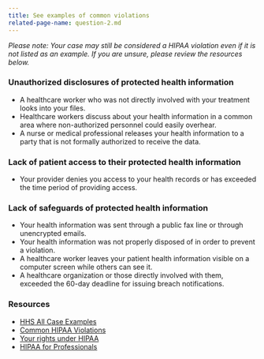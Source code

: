 ```yaml
---
title: See examples of common violations
related-page-name: question-2.md
---
```


*Please note: Your case may still be considered a HIPAA violation even if it is not listed as an example. If you are unsure, please review the resources below.*

### Unauthorized disclosures of protected health information

- A healthcare worker who was not directly involved with your treatment looks into your files.
- Healthcare workers discuss about your health information in a common area where non-authorized personnel could easily overhear.
- A nurse or medical professional releases your health information to a party that is not formally authorized to receive the data.

### Lack of patient access to their protected health information

- Your provider denies you access to your health records or has exceeded the time period of providing access.

### Lack of safeguards of protected health information

- Your health information was sent through a public fax line or through unencrypted emails.
- Your health information was not properly disposed of in order to prevent a violation.
- A healthcare worker leaves your patient health information visible on a computer screen while others can see it.
- A healthcare organization or those directly involved with them, exceeded the 60-day deadline for issuing breach notifications.

### Resources

- [HHS All Case Examples](https://www.hhs.gov/hipaa/for-professionals/compliance-enforcement/data/enforcement-highlights/index.html)
- [Common HIPAA Violations](https://www.hipaajournal.com/common-hipaa-violations/)
- [Your rights under HIPAA](https://www.hhs.gov/hipaa/for-individuals/guidance-materials-for-consumers/index.html)
- [HIPAA for Professionals](https://www.hhs.gov/hipaa/for-professionals/index.html)